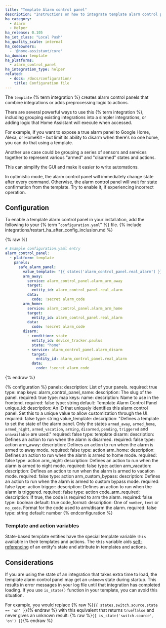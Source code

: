 ```yaml
---
title: "Template Alarm control panel"
description: "Instructions on how to integrate template alarm control panels into Home Assistant."
ha_category: 
  - Alarm
  - Helper
ha_release: 0.105
ha_iot_class: "Local Push"
ha_quality_scale: internal
ha_codeowners:
  - '@home-assistant/core'
ha_domain: template
ha_platforms:
  - alarm_control_panel
ha_integration_type: helper
related:
  - docs: /docs/configuration/
    title: Configuration file
---
```


The `template` {% term integration %} creates alarm control panels that combine integrations or adds preprocessing logic to actions.

There are several powerful ways to use this {% term integration %}, including grouping existing integrations into a simpler integrations, or adding logic that Home Assistant will execute when accessed.

For example, if you want to expose a true alarm panel to Google Home, Alexa, or HomeKit - but limit its ability to disarm when there's no one home, you can do that using a template.

Another use case could be grouping a series of sensors and services together to represent various "armed" and "disarmed" states and actions.

This can simplify the GUI and make it easier to write automations.

In optimistic mode, the alarm control panel will immediately change state after every command. Otherwise, the alarm control panel will wait for state confirmation from the template. Try to enable it, if experiencing incorrect operation.

## Configuration

To enable a template alarm control panel in your installation, add the following to your {% term "`configuration.yaml`" %} file.
{% include integrations/restart_ha_after_config_inclusion.md %}

{% raw %}

```yaml
# Example configuration.yaml entry
alarm_control_panel:
  - platform: template
    panels:
      safe_alarm_panel:
        value_template: "{{ states('alarm_control_panel.real_alarm') }}"
        arm_away:
          service: alarm_control_panel.alarm_arm_away
          target:
            entity_id: alarm_control_panel.real_alarm
          data:
            code: !secret alarm_code
        arm_home:
          service: alarm_control_panel.alarm_arm_home
          target:
            entity_id: alarm_control_panel.real_alarm
          data:
            code: !secret alarm_code
        disarm:
          - condition: state
            entity_id: device_tracker.paulus
            state: "home"
          - service: alarm_control_panel.alarm_disarm
            target:
              entity_id: alarm_control_panel.real_alarm
            data:
              code: !secret alarm_code
```

{% endraw %}

{% configuration %}
panels:
  description: List of your panels.
  required: true
  type: map
  keys:
    alarm_control_panel_name:
      description: The slug of the panel.
      required: true
      type: map
      keys:
        name:
          description: Name to use in the frontend.
          required: false
          type: string
          default: Template Alarm Control Panel
        unique_id:
          description: An ID that uniquely identifies this alarm control panel. Set this to a unique value to allow customization through the UI.
          required: false
          type: string
        value_template:
          description: "Defines a template to set the state of the alarm panel. Only the states `armed_away`, `armed_home`, `armed_night`, `armed_vacation`, `arming`, `disarmed`, `pending`, `triggered` and `unavailable` are used."
          required: false
          type: template
        disarm:
          description: Defines an action to run when the alarm is disarmed.
          required: false
          type: action
        arm_away:
          description: Defines an action to run when the alarm is armed to away mode.
          required: false
          type: action
        arm_home:
          description: Defines an action to run when the alarm is armed to home mode.
          required: false
          type: action
        arm_night:
          description: Defines an action to run when the alarm is armed to night mode.
          required: false
          type: action
        arm_vacation:
          description: Defines an action to run when the alarm is armed to vacation mode.
          required: false
          type: action
        arm_custom_bypass:
          description: Defines an action to run when the alarm is armed to custom bypass mode.
          required: false
          type: action
        trigger:
          description: Defines an action to run when the alarm is triggered.
          required: false
          type: action
        code_arm_required:
          description: If true, the code is required to arm the alarm.
          required: false
          type: boolean
          default: true
        code_format:
          description: One of `number`, `text` or `no_code`. Format for the code used to arm/disarm the alarm.
          required: false
          type: string
          default: number
{% endconfiguration %}

### Template and action variables

State-based template entities have the special template variable `this` available in their templates and actions. The `this` variable aids [self-referencing](/integrations/template#self-referencing) of an entity's state and attribute in templates and actions.

## Considerations

If you are using the state of an integration that takes extra time to load, the template alarm control panel may get an `unknown` state during startup. This results in error messages in your log file until that integration has completed loading. If you use `is_state()` function in your template, you can avoid this situation.

For example, you would replace {% raw %}`{{ states.switch.source.state == 'on' }}`{% endraw %} with this equivalent that returns `true`/`false` and never gives an unknown result: {% raw %}`{{ is_state('switch.source', 'on') }}`{% endraw %}
